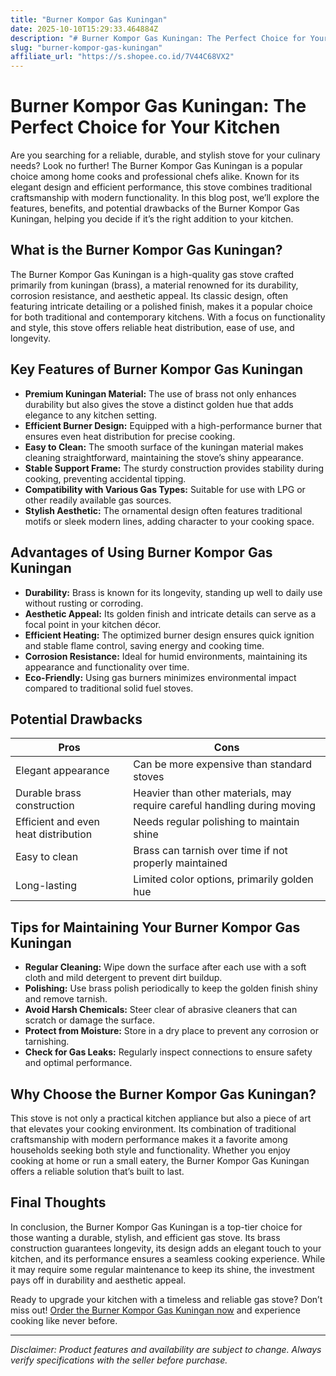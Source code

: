 ```yaml
---
title: "Burner Kompor Gas Kuningan"
date: 2025-10-10T15:29:33.464884Z
description: "# Burner Kompor Gas Kuningan: The Perfect Choice for Your Kitchen..."
slug: "burner-kompor-gas-kuningan"
affiliate_url: "https://s.shopee.co.id/7V44C68VX2"
---
```

# Burner Kompor Gas Kuningan: The Perfect Choice for Your Kitchen

Are you searching for a reliable, durable, and stylish stove for your culinary needs? Look no further! The Burner Kompor Gas Kuningan is a popular choice among home cooks and professional chefs alike. Known for its elegant design and efficient performance, this stove combines traditional craftsmanship with modern functionality. In this blog post, we’ll explore the features, benefits, and potential drawbacks of the Burner Kompor Gas Kuningan, helping you decide if it’s the right addition to your kitchen.

## What is the Burner Kompor Gas Kuningan?

The Burner Kompor Gas Kuningan is a high-quality gas stove crafted primarily from kuningan (brass), a material renowned for its durability, corrosion resistance, and aesthetic appeal. Its classic design, often featuring intricate detailing or a polished finish, makes it a popular choice for both traditional and contemporary kitchens. With a focus on functionality and style, this stove offers reliable heat distribution, ease of use, and longevity.

## Key Features of Burner Kompor Gas Kuningan

- **Premium Kuningan Material:** The use of brass not only enhances durability but also gives the stove a distinct golden hue that adds elegance to any kitchen setting.
- **Efficient Burner Design:** Equipped with a high-performance burner that ensures even heat distribution for precise cooking.
- **Easy to Clean:** The smooth surface of the kuningan material makes cleaning straightforward, maintaining the stove’s shiny appearance.
- **Stable Support Frame:** The sturdy construction provides stability during cooking, preventing accidental tipping.
- **Compatibility with Various Gas Types:** Suitable for use with LPG or other readily available gas sources.
- **Stylish Aesthetic:** The ornamental design often features traditional motifs or sleek modern lines, adding character to your cooking space.

## Advantages of Using Burner Kompor Gas Kuningan

- **Durability:** Brass is known for its longevity, standing up well to daily use without rusting or corroding.
- **Aesthetic Appeal:** Its golden finish and intricate details can serve as a focal point in your kitchen décor.
- **Efficient Heating:** The optimized burner design ensures quick ignition and stable flame control, saving energy and cooking time.
- **Corrosion Resistance:** Ideal for humid environments, maintaining its appearance and functionality over time.
- **Eco-Friendly:** Using gas burners minimizes environmental impact compared to traditional solid fuel stoves.

## Potential Drawbacks

| Pros | Cons |
|--------|--------|
| Elegant appearance | Can be more expensive than standard stoves |
| Durable brass construction | Heavier than other materials, may require careful handling during moving |
| Efficient and even heat distribution | Needs regular polishing to maintain shine |
| Easy to clean | Brass can tarnish over time if not properly maintained |
| Long-lasting | Limited color options, primarily golden hue |

## Tips for Maintaining Your Burner Kompor Gas Kuningan

- **Regular Cleaning:** Wipe down the surface after each use with a soft cloth and mild detergent to prevent dirt buildup.
- **Polishing:** Use brass polish periodically to keep the golden finish shiny and remove tarnish.
- **Avoid Harsh Chemicals:** Steer clear of abrasive cleaners that can scratch or damage the surface.
- **Protect from Moisture:** Store in a dry place to prevent any corrosion or tarnishing.
- **Check for Gas Leaks:** Regularly inspect connections to ensure safety and optimal performance.

## Why Choose the Burner Kompor Gas Kuningan?

This stove is not only a practical kitchen appliance but also a piece of art that elevates your cooking environment. Its combination of traditional craftsmanship with modern performance makes it a favorite among households seeking both style and functionality. Whether you enjoy cooking at home or run a small eatery, the Burner Kompor Gas Kuningan offers a reliable solution that’s built to last.

## Final Thoughts

In conclusion, the Burner Kompor Gas Kuningan is a top-tier choice for those wanting a durable, stylish, and efficient gas stove. Its brass construction guarantees longevity, its design adds an elegant touch to your kitchen, and its performance ensures a seamless cooking experience. While it may require some regular maintenance to keep its shine, the investment pays off in durability and aesthetic appeal.

Ready to upgrade your kitchen with a timeless and reliable gas stove? Don’t miss out! [Order the Burner Kompor Gas Kuningan now](https://s.shopee.co.id/7V44C68VX2) and experience cooking like never before.

---

*Disclaimer: Product features and availability are subject to change. Always verify specifications with the seller before purchase.*